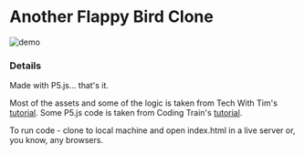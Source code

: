 # Another Flappy Bird Clone
![demo](https://media.giphy.com/media/O0Xe4GlmgBNk5AcxQD/giphy.gif)

### Details

Made with P5.js... that's it.

Most of the assets and some of the logic is taken from Tech With Tim's [tutorial](https://www.youtube.com/watch?v=MMxFDaIOHsE&list=PLzMcBGfZo4-lwGZWXz5Qgta_YNX3_vLS2&t=0s). Some P5.js code is taken from Coding Train's [tutorial](https://www.youtube.com/watch?v=cXgA1d_E-jY). 

To run code - clone to local machine and open index.html in a live server or, you know, any browsers.  
